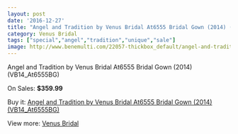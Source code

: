```yaml
---
layout: post
date: '2016-12-27'
title: "Angel and Tradition by Venus Bridal At6555 Bridal Gown (2014) (VB14_At6555BG)"
category: Venus Bridal
tags: ["special","angel","tradition","unique","sale"]
image: http://www.benemulti.com/22057-thickbox_default/angel-and-tradition-by-venus-bridal-at6555-bridal-gown-2014-vb14at6555bg.jpg
---
```

Angel and Tradition by Venus Bridal At6555 Bridal Gown (2014) (VB14_At6555BG)

On Sales: **$359.99**
<a href="https://www.benemulti.com/en/venus-bridal/8321-angel-and-tradition-by-venus-bridal-at6555-bridal-gown-2014-vb14at6555bg.html"><amp-img layout="responsive" width="600" height="600" src="//www.benemulti.com/22057-thickbox_default/angel-and-tradition-by-venus-bridal-at6555-bridal-gown-2014-vb14at6555bg.jpg" alt="Angel and Tradition by Venus Bridal At6555 Bridal Gown (2014) (VB14_At6555BG) 0" /></a>
<a href="https://www.benemulti.com/en/venus-bridal/8321-angel-and-tradition-by-venus-bridal-at6555-bridal-gown-2014-vb14at6555bg.html"><amp-img layout="responsive" width="600" height="600" src="//www.benemulti.com/22058-thickbox_default/angel-and-tradition-by-venus-bridal-at6555-bridal-gown-2014-vb14at6555bg.jpg" alt="Angel and Tradition by Venus Bridal At6555 Bridal Gown (2014) (VB14_At6555BG) 1" /></a>

Buy it: [Angel and Tradition by Venus Bridal At6555 Bridal Gown (2014) (VB14_At6555BG)](https://www.benemulti.com/en/venus-bridal/8321-angel-and-tradition-by-venus-bridal-at6555-bridal-gown-2014-vb14at6555bg.html "Angel and Tradition by Venus Bridal At6555 Bridal Gown (2014) (VB14_At6555BG)")

View more: [Venus Bridal](https://www.benemulti.com/en/68-venus-bridal "Venus Bridal")